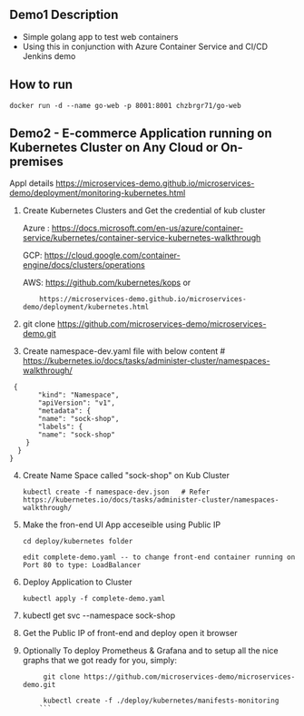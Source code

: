## Demo1 Description

  * Simple golang app to test web containers
  * Using this in conjunction with Azure Container Service and CI/CD Jenkins demo
  
## How to run
 
  ```
  docker run -d --name go-web -p 8001:8001 chzbrgr71/go-web
  
  ```
  
##  Demo2 - E-commerce Application running on Kubernetes Cluster on Any Cloud or On-premises 

Appl details https://microservices-demo.github.io/microservices-demo/deployment/monitoring-kubernetes.html


 1) Create Kubernetes Clusters and Get the credential of kub cluster
 
      Azure : https://docs.microsoft.com/en-us/azure/container-service/kubernetes/container-service-kubernetes-walkthrough
      
      GCP:  https://cloud.google.com/container-engine/docs/clusters/operations
      
      AWS:  https://github.com/kubernetes/kops or 
      
            https://microservices-demo.github.io/microservices-demo/deployment/kubernetes.html
	
 2) git clone https://github.com/microservices-demo/microservices-demo.git
 
 3) Create namespace-dev.yaml file with below content   # https://kubernetes.io/docs/tasks/administer-cluster/namespaces-walkthrough/

```
 {
       "kind": "Namespace",
       "apiVersion": "v1",
       "metadata": {
       "name": "sock-shop",
       "labels": {
       "name": "sock-shop"
    }
  }
}
```
 
 4) Create Name Space called "sock-shop" on Kub Cluster 
     ```
     kubectl create -f namespace-dev.json   # Refer https://kubernetes.io/docs/tasks/administer-cluster/namespaces-walkthrough/
     ``` 
 5) Make the fron-end UI App acceseible using Public IP 
     ```
     cd deploy/kubernetes folder
     
     edit complete-demo.yaml -- to change front-end container running on Port 80 to type: LoadBalancer
     ```
     
 6) Deploy Application to Cluster 
 
    ```
    kubectl apply -f complete-demo.yaml
    ```
    
 7) kubectl get svc --namespace sock-shop
 
 8) Get the Public IP of front-end and deploy open it browser
 
 9) Optionally To deploy Prometheus & Grafana and to setup all the nice graphs that we got ready for you, simply:
	
	```
         git clone https://github.com/microservices-demo/microservices-demo.git
	 
         kubectl create -f ./deploy/kubernetes/manifests-monitoring
        ```

